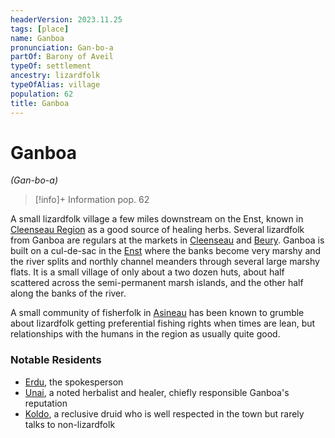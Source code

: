 ```yaml
---
headerVersion: 2023.11.25
tags: [place]
name: Ganboa
pronunciation: Gan-bo-a
partOf: Barony of Aveil
typeOf: settlement
ancestry: lizardfolk
typeOfAlias: village
population: 62
title: Ganboa
---
```

# Ganboa
*(Gan-bo-a)*
>[!info]+ Information
> pop. 62
> 
>> 

A small lizardfolk village a few miles downstream on the Enst, known in [Cleenseau Region](<./cleenseau-region.md>) as a good source of healing herbs. Several lizardfolk from Ganboa are regulars at the markets in [Cleenseau](<cleenseau/cleenseau.md>) and [Beury](<./beury.md>).  Ganboa is built on a cul-de-sac in the [Enst](<../../../rivers/wistel-enst-watershed/enst.md>) where the banks become very marshy and the river splits and northly channel meanders through several large marshy flats. It is a small village of only about a two dozen huts, about half scattered across the semi-permanent marsh islands, and the other half along the banks of the river. 

A small community of fisherfolk in [Asineau](<./asineau.md>) has been known to grumble about lizardfolk getting preferential fishing rights when times are lean, but relationships with the humans in the region as usually quite good.
### Notable Residents

* [Erdu](<../../../../../people/lizardfolk/erdu.md>), the spokesperson
* [Unai](<../../../../../people/lizardfolk/unai.md>), a noted herbalist and healer, chiefly responsible Ganboa's reputation
* [Koldo](<../../../../../people/lizardfolk/koldo.md>), a reclusive druid who is well respected in the town but rarely talks to non-lizardfolk


